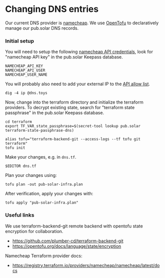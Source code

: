 # Changing DNS entries

Our current DNS provider is [namecheap](https://www.namecheap.com/).
We use [OpenTofu](https://opentofu.org) to declaratively manage our pub.solar DNS records.

### Initial setup

You will need to setup the following [namecheap API credentials](https://www.namecheap.com/support/api/intro),
look for "namecheap API key" in the pub.solar Keepass database.

```
NAMECHEAP_API_KEY
NAMECHEAP_API_USER
NAMECHEAP_USER_NAME
```

You will probably also need to add your external IP to the [API allow list](https://ap.www.namecheap.com/settings/tools/apiaccess/whitelisted-ips).

```
dig -4 ip @dns.toys
```

Now, change into the terraform directory and initialize the terraform providers. To decrypt existing state,
search for "terraform state passphrase" in the pub.solar Keepass database.

```
cd terraform
export TF_VAR_state_passphrase=$(secret-tool lookup pub.solar terraform-state-passphrase-dns)

alias tofu="terraform-backend-git --access-logs --tf tofu git terraform"
tofu init
```

Make your changes, e.g. in `dns.tf`.

```
$EDITOR dns.tf
```

Plan your changes using:

```
tofu plan -out pub-solar-infra.plan
```

After verification, apply your changes with:

```
tofu apply "pub-solar-infra.plan"
```

### Useful links

We use terraform-backend-git remote backend with opentofu state encryption for collaboration.

- https://github.com/plumber-cd/terraform-backend-git
- https://opentofu.org/docs/language/state/encryption

Namecheap Terraform provider docs:

- https://registry.terraform.io/providers/namecheap/namecheap/latest/docs

